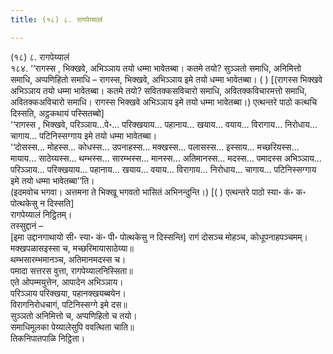 ```yaml
---
title: (१८) ८. रागपेय्यालं

---
```

(१८) ८. रागपेय्यालं  
१८४. ‘‘रागस्स , भिक्खवे, अभिञ्ञाय तयो धम्मा भावेतब्बा। कतमे तयो? सुञ्ञतो समाधि, अनिमित्तो समाधि, अप्पणिहितो समाधि – रागस्स, भिक्खवे, अभिञ्ञाय इमे तयो धम्मा भावेतब्बा। ( ) [(रागस्स भिक्खवे अभिञ्ञाय तयो धम्मा भावेतब्बा। कतमे तयो? सवितक्कसविचारो समाधि, अवितक्कविचारमत्तो समाधि, अवितक्कअविचारो समाधि। रागस्स भिक्खवे अभिञ्ञाय इमे तयो धम्मा भावेतब्बा।) एत्थन्तरे पाठो कत्थचि दिस्सति, अट्ठकथायं पस्सितब्बो]  
‘‘रागस्स , भिक्खवे, परिञ्ञाय…पे॰… परिक्खयाय… पहानाय… खयाय… वयाय… विरागाय… निरोधाय… चागाय… पटिनिस्सग्गाय इमे तयो धम्मा भावेतब्बा।  
‘‘दोसस्स… मोहस्स… कोधस्स… उपनाहस्स… मक्खस्स… पलासस्स… इस्साय… मच्छरियस्स… मायाय… साठेय्यस्स… थम्भस्स… सारम्भस्स… मानस्स… अतिमानस्स… मदस्स… पमादस्स अभिञ्ञाय… परिञ्ञाय… परिक्खयाय… पहानाय… खयाय… वयाय… विरागाय… निरोधाय… चागाय… पटिनिस्सग्गाय इमे तयो धम्मा भावेतब्बा’’ति।  
(इदमवोच भगवा। अत्तमना ते भिक्खू भगवतो भासितं अभिनन्दुन्ति।) [( ) एत्थन्तरे पाठो स्या॰ कं॰ क॰ पोत्थकेसु न दिस्सति]  
रागपेय्यालं निट्ठितम्।  
तस्सुद्दानं –  
[इमा उद्दानगाथायो सी॰ स्या॰ कं॰ पी॰ पोत्थकेसु न दिस्सन्ति] रागं दोसञ्च मोहञ्च, कोधूपनाहपञ्चमम्।  
मक्खपळासइस्सा च, मच्छरिमायासाठेय्या॥  
थम्भसारम्भमानञ्च, अतिमानमदस्स च।  
पमादा सत्तरस वुत्ता, रागपेय्यालनिस्सिता॥  
एते ओपम्मयुत्तेन, आपादेन अभिञ्ञाय।  
परिञ्ञाय परिक्खया, पहानक्खयब्बयेन।  
विरागनिरोधचागं, पटिनिस्सग्गे इमे दस॥  
सुञ्ञतो अनिमित्तो च, अप्पणिहितो च तयो।  
समाधिमूलका पेय्यालेसुपि ववत्थिता चाति॥  
तिकनिपातपाळि निट्ठिता।  